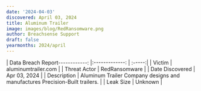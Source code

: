 ```yaml
---
date: '2024-04-03'
discovered: April 03, 2024
title: Aluminum Trailer
image: images/blog/RedRansomware.png
author: Breachsense Support
draft: false
yearmonths: 2024/april
---
```


| Data Breach Report------------:     |:-------------:    | :-----:|
| Victim      | aluminumtrailer.com      | 
| Threat Actor      | RedRansomware      | 
| Date Discovered      | Apr 03, 2024      | 
| Description      | Aluminum Trailer Company designs and manufactures Precision-Built trailers.      | 
| Leak Size      | Unknown      | 

